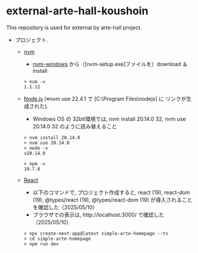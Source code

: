 # external-arte-hall-koushoin
This repository is used for external by arte-hall project.

- プロジェクト.
  - [nvm](https://github.com/nvm-sh/nvm)
    - [nvm-windows](https://github.com/coreybutler/nvm-windows/releases) から（[nvm-setup.exe]ファイルを）download ＆ install
    ```
    > nvm -v
    1.1.12
    ```
  - [Node.js](https://nodejs.org/docs/latest/api/) (※nvm use 22.4.1 で [C:\Program Files\nodejs] に リンクが生成された).
    - Windows OS の 32bit環境では, nvm install 20.14.0 32, nvm use 20.14.0 32 のように読み替えること
    ```
    > nvm install 20.14.0
    > nvm use 20.14.0
    > node -v
    v20.14.0
    
    > npm -v
    10.7.0
    ```
    
  - [React](https://react.dev/reference/react)
    - 以下のコマンドで, プロジェクト作成すると, react (19), react-dom (19), @types/react (19), @types/react-dom (19) が導入されることを確認した（2025/05/10）
    - ブラウザでの表示は, http://localhost:3000/ で確認した（2025/05/10）
    ```
    > npx create-next-app@latest simple-arte-homepage --ts
    > cd simple-arte-homepage
    > npm run dev
    ```
    

